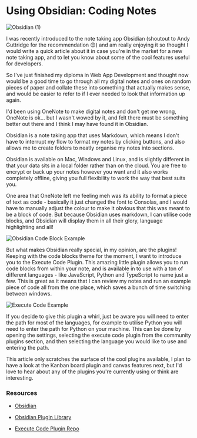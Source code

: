 # Using Obsidian: Coding Notes

![Obsidian (1)](https://user-images.githubusercontent.com/92253071/232436316-193b9d71-59c7-4f1e-9118-810310aa79eb.png)

I was recently introduced to the note taking app Obsidian (shoutout to Andy Guttridge for the recommendation 😊) and am really enjoying it so thought I would write a quick article about it in case you're in the market for a new note taking app, and to let you know about some of the cool features useful for developers.

So I've just finished my diploma in Web App Development and thought now would be a good time to go through all my digital notes  and ones on random pieces of paper and collate these into something that actually makes sense, and would be easier to refer to if I ever needed to look that information up again.

I'd been using OneNote to make digital notes and don't get me wrong, OneNote is ok... but I wasn't wowed by it, and felt there must be something better out there and I think I may have found it in Obsidian.

Obsidian is a note taking app that uses Markdown, which means I don't have to interrupt my flow to format my notes by clicking buttons, and also allows me to create folders to neatly organise my notes into sections.

Obsidian is available on Mac, Windows and Linux, and is slightly different in that your data sits in a local folder rather than on the cloud. You are free to encrypt or back up your notes however you want and it also works completely offline, giving you full flexibility to work the way that best suits you.

One area that OneNote left me feeling meh was its ability to format a piece of text as code - basically it just changed the font to Consolas, and I would have to manually adjust the colour to make it obvious that this was meant to be a block of code. But because Obsidian uses markdown, I can utilise code blocks, and Obsidian will display them in all their glory, language highlighting and all!

![Obsidian Code Block Example](https://user-images.githubusercontent.com/92253071/232425827-59c38874-3c15-4d38-a877-1288f86d8773.png)

But what makes Obsidian really special, in my opinion, are the plugins! Keeping with the code blocks theme for the moment, I want to introduce you to the Execute Code Plugin. This amazing little plugin allows you to run code blocks from within your note, and is available in to use with a ton of different languages - like JavaScript, Python and TypeScript to name just a few. This is great as it means that I can review my notes and run an example piece of code all from the one place, which saves a bunch of time switching between windows.

![Execute Code Example](https://github.com/twibiral/obsidian-execute-code/raw/master/images/execute_code_example.gif?raw=true)

If you decide to give this plugin a whirl, just be aware you will need to enter the path for most of the languages, for example to utilise Python you will need to enter the path for Python on your machine. This can be done by opening the settings, selecting the execute code plugin from the community plugins section, and then selecting the language you would like to use and entering the path.

This article only scratches the surface of the cool plugins available, I plan to have a look at the Kanban board plugin and canvas features next, but I'd love to hear about any of the plugins you're currently using or think are interesting. 

### Resources

* [Obsidian](https://obsidian.md/)

* [Obsidian Plugin Library](https://obsidian.md/plugins)

* [Execute Code Plugin Repo](https://github.com/twibiral/obsidian-execute-code)